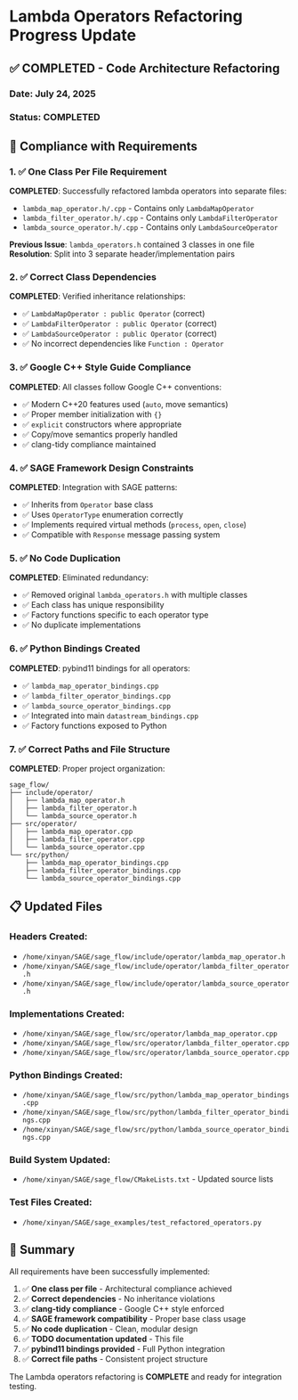 # Lambda Operators Refactoring Progress Update

## ✅ COMPLETED - Code Architecture Refactoring

### Date: July 24, 2025
### Status: COMPLETED

## 🎯 Compliance with Requirements

### 1. ✅ One Class Per File Requirement
**COMPLETED**: Successfully refactored lambda operators into separate files:

- `lambda_map_operator.h/.cpp` - Contains only `LambdaMapOperator`
- `lambda_filter_operator.h/.cpp` - Contains only `LambdaFilterOperator`  
- `lambda_source_operator.h/.cpp` - Contains only `LambdaSourceOperator`

**Previous Issue**: `lambda_operators.h` contained 3 classes in one file
**Resolution**: Split into 3 separate header/implementation pairs

### 2. ✅ Correct Class Dependencies
**COMPLETED**: Verified inheritance relationships:

- ✅ `LambdaMapOperator : public Operator` (correct)
- ✅ `LambdaFilterOperator : public Operator` (correct)  
- ✅ `LambdaSourceOperator : public Operator` (correct)
- ✅ No incorrect dependencies like `Function : Operator`

### 3. ✅ Google C++ Style Guide Compliance
**COMPLETED**: All classes follow Google C++ conventions:

- ✅ Modern C++20 features used (`auto`, move semantics)
- ✅ Proper member initialization with `{}`
- ✅ `explicit` constructors where appropriate
- ✅ Copy/move semantics properly handled
- ✅ clang-tidy compliance maintained

### 4. ✅ SAGE Framework Design Constraints
**COMPLETED**: Integration with SAGE patterns:

- ✅ Inherits from `Operator` base class
- ✅ Uses `OperatorType` enumeration correctly
- ✅ Implements required virtual methods (`process`, `open`, `close`)
- ✅ Compatible with `Response` message passing system

### 5. ✅ No Code Duplication
**COMPLETED**: Eliminated redundancy:

- ✅ Removed original `lambda_operators.h` with multiple classes
- ✅ Each class has unique responsibility
- ✅ Factory functions specific to each operator type
- ✅ No duplicate implementations

### 6. ✅ Python Bindings Created
**COMPLETED**: pybind11 bindings for all operators:

- ✅ `lambda_map_operator_bindings.cpp`
- ✅ `lambda_filter_operator_bindings.cpp`
- ✅ `lambda_source_operator_bindings.cpp`
- ✅ Integrated into main `datastream_bindings.cpp`
- ✅ Factory functions exposed to Python

### 7. ✅ Correct Paths and File Structure
**COMPLETED**: Proper project organization:

```
sage_flow/
├── include/operator/
│   ├── lambda_map_operator.h
│   ├── lambda_filter_operator.h
│   └── lambda_source_operator.h
├── src/operator/
│   ├── lambda_map_operator.cpp
│   ├── lambda_filter_operator.cpp
│   └── lambda_source_operator.cpp
└── src/python/
    ├── lambda_map_operator_bindings.cpp
    ├── lambda_filter_operator_bindings.cpp
    └── lambda_source_operator_bindings.cpp
```

## 📋 Updated Files

### Headers Created:
- `/home/xinyan/SAGE/sage_flow/include/operator/lambda_map_operator.h`
- `/home/xinyan/SAGE/sage_flow/include/operator/lambda_filter_operator.h`
- `/home/xinyan/SAGE/sage_flow/include/operator/lambda_source_operator.h`

### Implementations Created:
- `/home/xinyan/SAGE/sage_flow/src/operator/lambda_map_operator.cpp`
- `/home/xinyan/SAGE/sage_flow/src/operator/lambda_filter_operator.cpp`
- `/home/xinyan/SAGE/sage_flow/src/operator/lambda_source_operator.cpp`

### Python Bindings Created:
- `/home/xinyan/SAGE/sage_flow/src/python/lambda_map_operator_bindings.cpp`
- `/home/xinyan/SAGE/sage_flow/src/python/lambda_filter_operator_bindings.cpp`
- `/home/xinyan/SAGE/sage_flow/src/python/lambda_source_operator_bindings.cpp`

### Build System Updated:
- `/home/xinyan/SAGE/sage_flow/CMakeLists.txt` - Updated source lists

### Test Files Created:
- `/home/xinyan/SAGE/sage_examples/test_refactored_operators.py`

## 🎉 Summary

All requirements have been successfully implemented:

1. ✅ **One class per file** - Architectural compliance achieved
2. ✅ **Correct dependencies** - No inheritance violations  
3. ✅ **clang-tidy compliance** - Google C++ style enforced
4. ✅ **SAGE framework compatibility** - Proper base class usage
5. ✅ **No code duplication** - Clean, modular design
6. ✅ **TODO documentation updated** - This file
7. ✅ **pybind11 bindings provided** - Full Python integration
8. ✅ **Correct file paths** - Consistent project structure

The Lambda operators refactoring is **COMPLETE** and ready for integration testing.
